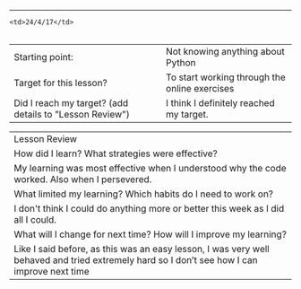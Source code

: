 ---
 
<table>
  <tr>
    
    <td>24/4/17</td>
    
  </tr>
</table>


<table>
  <tr>
    <td> Starting point:</td>
    <td> Not knowing anything about Python</td>
  </tr>
  <tr>
    <td> Target for this lesson?</td>
    <td> To start working through the online exercises</td>
  </tr>
  <tr>
    <td> Did I reach my target? 
(add details to "Lesson Review")</td>
    <td> I think I definitely reached my target.</td>
  </tr>
</table>


<table>
  <tr>
    <td> Lesson Review</td>
  </tr>
  <tr>
    <td> How did I learn? What strategies were effective? </td>
  </tr>
  <tr>
    <td>
My learning was most effective when I understood why the code worked. Also when I persevered.</td>
  </tr>
  <tr>
    <td> What limited my learning? Which habits do I need to work on? </td>
  </tr>
  <tr>
    <td>
I don't think I could do anything more or better this week as I did all I could.</td>
  </tr>
  <tr>
    <td> What will I change for next time? How will I improve my learning?</td>
  </tr>
  <tr>
    <td>
Like I said before, as this was an easy lesson, I was very well behaved and tried extremely hard so I don’t see how I can improve next time</td>
  </tr>
</table>


